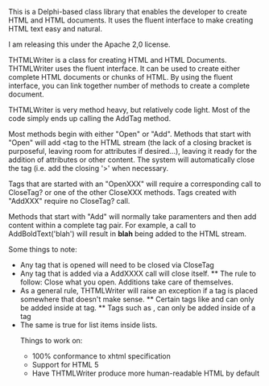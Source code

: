 This is a Delphi-based class library that enables the developer to create HTML and HTML documents. It uses the fluent interface to make creating HTML text easy and natural.

I am releasing this under the Apache 2,0 license.

THTMLWriter is a class for creating HTML and HTML Documents. THTMLWriter uses the fluent interface. It can be used to create either complete HTML documents or chunks of HTML. By using the fluent interface, you can link together number of methods to create a complete document.

THTMLWriter is very method heavy, but relatively code light. Most of the code simply ends up calling the AddTag method.

Most methods begin with either "Open" or "Add". Methods that start with "Open" will add <tag to the HTML stream (the lack of a closing bracket is purposeful, leaving room for attributes if desired...), leaving it ready for the addition of attributes or other content. The system will automatically close the tag (i.e. add the closing '>' when necessary.

Tags that are started with an "OpenXXX" will require a corresponding call to CloseTag? or one of the other CloseXXX methods. Tags created with "AddXXX" require no CloseTag? call.

Methods that start with "Add" will normally take paramenters and then add content within a complete tag pair. For example, a call to AddBoldText('blah') will result in <b>blah</b> being added to the HTML stream.

Some things to note:

* Any tag that is opened will need to be closed via CloseTag
* Any tag that is added via a AddXXXX call will close itself.
** The rule to follow: Close what you open. Additions take care of themselves.
* As a general rule, THTMLWriter will raise an exception if a tag is placed somewhere that doesn't make sense.
** Certain tags like <meta> and <base> can only be added inside at <head> tag.
** Tags such as <td>, <tr> can only be added inside of a <table> tag
* The same is true for list items inside lists.

Things to work on:

* 100% conformance to xhtml specification
* Support for HTML 5
* Have THTMLWriter produce more human-readable HTML by default